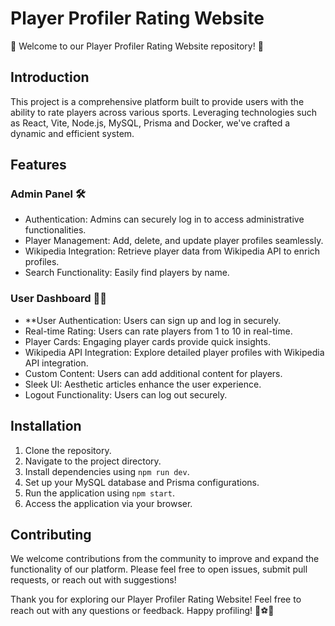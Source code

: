 # Player Profiler Rating Website

🌟 Welcome to our Player Profiler Rating Website repository! 🌟

## Introduction

This project is a comprehensive platform built to provide users with the ability to rate players across various sports. Leveraging technologies such as React, Vite, Node.js, MySQL, Prisma and Docker, we've crafted a dynamic and efficient system.

## Features

### Admin Panel 🛠️
- Authentication: Admins can securely log in to access administrative functionalities.
- Player Management: Add, delete, and update player profiles seamlessly.
- Wikipedia Integration: Retrieve player data from Wikipedia API to enrich profiles.
- Search Functionality: Easily find players by name.
  
### User Dashboard 🏃‍♂️
- **User Authentication: Users can sign up and log in securely.
- Real-time Rating: Users can rate players from 1 to 10 in real-time.
- Player Cards: Engaging player cards provide quick insights.
- Wikipedia API Integration: Explore detailed player profiles with Wikipedia API integration.
- Custom Content: Users can add additional content for players.
- Sleek UI: Aesthetic articles enhance the user experience.
- Logout Functionality: Users can log out securely.

## Installation

1. Clone the repository.
2. Navigate to the project directory.
3. Install dependencies using `npm run dev`.
4. Set up your MySQL database and Prisma configurations.
5. Run the application using `npm start`.
6. Access the application via your browser.

## Contributing

We welcome contributions from the community to improve and expand the functionality of our platform. Please feel free to open issues, submit pull requests, or reach out with suggestions!

Thank you for exploring our Player Profiler Rating Website! Feel free to reach out with any questions or feedback. Happy profiling! 🏀⚽🏈
